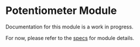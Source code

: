 # Potentiometer Module
Documentation for this module is a work in progress.

For now, please refer to the [specs](specs.yaml) for module details.
